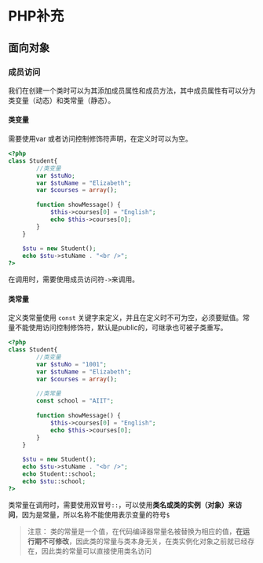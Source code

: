 # PHP补充

## 面向对象

### 成员访问

我们在创建一个类时可以为其添加成员属性和成员方法，其中成员属性有可以分为类变量（动态）和类常量（静态）。

#### 类变量

需要使用var 或者访问控制修饰符声明，在定义时可以为空。

```php
<?php
class Student{
		//类变量
		var $stuNo;
		var $stuName = "Elizabeth";
		var $courses = array();
		
		function showMessage() {
			$this->courses[0] = "English";
			echo $this->courses[0];
		}
	}
	
	$stu = new Student();
	echo $stu->stuName . "<br />";
?>
```

在调用时，需要使用成员访问符`->`来调用。

#### 类常量

定义类常量使用 `const` 关键字来定义，并且在定义时不可为空，必须要赋值。常量不能使用访问控制修饰符，默认是public的，可继承也可被子类重写。

```php
<?php
class Student{
		//类变量
		var $stuNo = "1001";
		var $stuName = "Elizabeth";
		var $courses = array();
		
		//类常量
		const school = "AIIT";
		
		function showMessage() {
			$this->courses[0] = "English";
			echo $this->courses[0];
		}
	}
	
	$stu = new Student();
	echo $stu->stuName . "<br />";
	echo Student::school;
	echo $stu::school;
?>
```

类常量在调用时，需要使用双冒号`::`，可以使用**类名或类的实例（对象）来访问**，因为是常量，所以名称不能使用表示变量的符号`$`

> 注意：
> 类的常量是一个值，在代码编译器常量名被替换为相应的值，**在运行期不可修改**，因此类的常量与类本身无关，在类实例化对象之前就已经存在，因此类的常量可以直接使用类名访问


